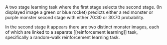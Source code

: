 A two stage learning task where the first stage selects the second stage. (In displayed image a green or blue rocket) predicts either a red monster or purple monster second stage with either 70:30 or 30:70 probability.

In the second stage it appears there are two distinct monster images, each of which are linked to a separate [[reinforcement learning]] task, specifically a random-walk reinforcement learning task.